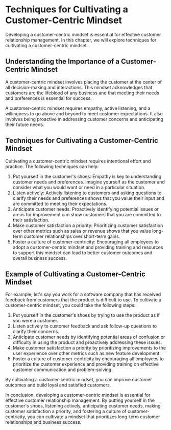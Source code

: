 Techniques for Cultivating a Customer-Centric Mindset
=======================================================================================================

Developing a customer-centric mindset is essential for effective customer relationship management. In this chapter, we will explore techniques for cultivating a customer-centric mindset.

Understanding the Importance of a Customer-Centric Mindset
----------------------------------------------------------

A customer-centric mindset involves placing the customer at the center of all decision-making and interactions. This mindset acknowledges that customers are the lifeblood of any business and that meeting their needs and preferences is essential for success.

A customer-centric mindset requires empathy, active listening, and a willingness to go above and beyond to meet customer expectations. It also involves being proactive in addressing customer concerns and anticipating their future needs.

Techniques for Cultivating a Customer-Centric Mindset
-----------------------------------------------------

Cultivating a customer-centric mindset requires intentional effort and practice. The following techniques can help:

1. Put yourself in the customer's shoes: Empathy is key to understanding customer needs and preferences. Imagine yourself as the customer and consider what you would want or need in a particular situation.
2. Listen actively: Actively listening to customers and asking questions to clarify their needs and preferences shows that you value their input and are committed to meeting their expectations.
3. Anticipate customer needs: Proactively identifying potential issues or areas for improvement can show customers that you are committed to their satisfaction.
4. Make customer satisfaction a priority: Prioritizing customer satisfaction over other metrics such as sales or revenue shows that you value long-term customer relationships over short-term gains.
5. Foster a culture of customer-centricity: Encouraging all employees to adopt a customer-centric mindset and providing training and resources to support this mindset can lead to better customer outcomes and overall business success.

Example of Cultivating a Customer-Centric Mindset
-------------------------------------------------

For example, let's say you work for a software company that has received feedback from customers that the product is difficult to use. To cultivate a customer-centric mindset, you could take the following steps:

1. Put yourself in the customer's shoes by trying to use the product as if you were a customer.
2. Listen actively to customer feedback and ask follow-up questions to clarify their concerns.
3. Anticipate customer needs by identifying potential areas of confusion or difficulty in using the product and proactively addressing these issues.
4. Make customer satisfaction a priority by prioritizing improvements to the user experience over other metrics such as new feature development.
5. Foster a culture of customer-centricity by encouraging all employees to prioritize the customer experience and providing training on effective customer communication and problem-solving.

By cultivating a customer-centric mindset, you can improve customer outcomes and build loyal and satisfied customers.

In conclusion, developing a customer-centric mindset is essential for effective customer relationship management. By putting yourself in the customer's shoes, listening actively, anticipating customer needs, making customer satisfaction a priority, and fostering a culture of customer-centricity, you can cultivate a mindset that prioritizes long-term customer relationships and business success.
